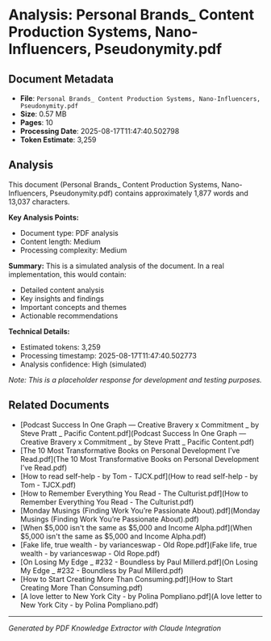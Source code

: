 # Analysis: Personal Brands_ Content Production Systems, Nano-Influencers, Pseudonymity.pdf

## Document Metadata
- **File**: `Personal Brands_ Content Production Systems, Nano-Influencers, Pseudonymity.pdf`
- **Size**: 0.57 MB
- **Pages**: 10
- **Processing Date**: 2025-08-17T11:47:40.502798
- **Token Estimate**: 3,259

## Analysis

This document (Personal Brands_ Content Production Systems, Nano-Influencers, Pseudonymity.pdf) contains approximately 1,877 words and 13,037 characters.

**Key Analysis Points:**
- Document type: PDF analysis
- Content length: Medium
- Processing complexity: Medium

**Summary:**
This is a simulated analysis of the document. In a real implementation, this would contain:
- Detailed content analysis
- Key insights and findings
- Important concepts and themes
- Actionable recommendations

**Technical Details:**
- Estimated tokens: 3,259
- Processing timestamp: 2025-08-17T11:47:40.502773
- Analysis confidence: High (simulated)

*Note: This is a placeholder response for development and testing purposes.*

## Related Documents

- [Podcast Success In One Graph — Creative Bravery x Commitment _ by Steve Pratt _ Pacific Content.pdf](Podcast Success In One Graph — Creative Bravery x Commitment _ by Steve Pratt _ Pacific Content.pdf)
- [The 10 Most Transformative Books on Personal Development I’ve Read.pdf](The 10 Most Transformative Books on Personal Development I’ve Read.pdf)
- [How to read self-help - by Tom - TJCX.pdf](How to read self-help - by Tom - TJCX.pdf)
- [How to Remember Everything You Read - The Culturist.pdf](How to Remember Everything You Read - The Culturist.pdf)
- [Monday Musings (Finding Work You’re Passionate About).pdf](Monday Musings (Finding Work You’re Passionate About).pdf)
- [When $5,000 isn't the same as $5,000 and Income Alpha.pdf](When $5,000 isn't the same as $5,000 and Income Alpha.pdf)
- [Fake life, true wealth - by varianceswap - Old Rope.pdf](Fake life, true wealth - by varianceswap - Old Rope.pdf)
- [On Losing My Edge _ #232 - Boundless by Paul Millerd.pdf](On Losing My Edge _ #232 - Boundless by Paul Millerd.pdf)
- [How to Start Creating More Than Consuming.pdf](How to Start Creating More Than Consuming.pdf)
- [A love letter to New York City - by Polina Pompliano.pdf](A love letter to New York City - by Polina Pompliano.pdf)

---
*Generated by PDF Knowledge Extractor with Claude Integration*
